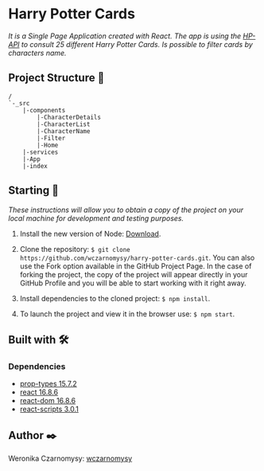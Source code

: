 # Harry Potter Cards

_It is a Single Page Application created with React. The app is using the [HP-API](https://hp-api.herokuapp.com/api/characters) to consult 25 different Harry Potter Cards. Is possible to filter cards by characters name._

## Project Structure 📄

```
/
`-_src 
    |-components 
        |-CharacterDetails 
        |-CharacterList 
        |-CharacterName 
        |-Filter
        |-Home
    |-services
    |-App
    |-index  
```
    
## Starting 🚀

_These instructions will allow you to obtain a copy of the project on your local machine for development and testing purposes._

1. Install the new version of Node: [Download](https://nodejs.org/es/download/).

2. Clone the repository: `$ git clone https://github.com/wczarnomysy/harry-potter-cards.git`. You can also use the Fork option available in the GitHub Project Page. In the case of forking the project, the copy of the project will appear directly in your GitHub Profile and you will be able to start working with it right away.

3. Install dependencies to the cloned project: `$ npm install`.

4. To launch the project and view it in the browser use: `$ npm start`.

## Built with 🛠️

### Dependencies

- [prop-types 15.7.2](https://www.npmjs.com/package/prop-types)
- [react 16.8.6](https://www.npmjs.com/package/react)
- [react-dom 16.8.6](https://www.npmjs.com/package/react-dom)
- [react-scripts 3.0.1](https://www.npmjs.com/package/react-scripts)

## Author ✒️

Weronika Czarnomysy: [wczarnomysy](https://www.linkedin.com/in/weronikaczarnomysy)
